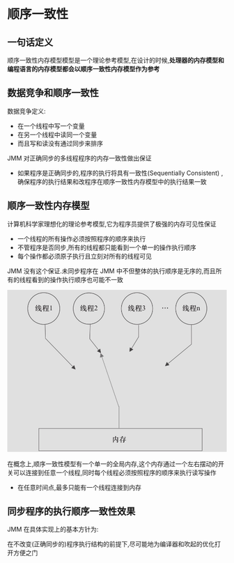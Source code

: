 # 顺序一致性

## 一句话定义

顺序一致性内存模型模型是一个理论参考模型,在设计的时候,**处理器的内存模型和编程语言的内存模型都会以顺序一致性内存模型作为参考**

## 数据竞争和顺序一致性

数据竞争定义:

- 在一个线程中写一个变量
- 在另一个线程中读同一个变量
- 而且写和读没有通过同步来排序

JMM 对正确同步的多线程程序的内存一致性做出保证

- 如果程序是正确同步的,程序的执行将具有一致性(Sequentially Consistent) ,确保程序的执行结果和改程序在顺序一致性内存模型中的执行结果一致

## 顺序一致性内存模型

计算机科学家理想化的理论参考模型,它为程序员提供了极强的内存可见性保证

- 一个线程的所有操作必须按照程序的顺序来执行
- 不管程序是否同步,所有的线程都只能看到一个单一的操作执行顺序
- 每个操作都必须原子执行且立刻对所有的线程可见

JMM 没有这个保证.未同步程序在 JMM 中不但整体的执行顺序是无序的,而且所有的线程看到的操作执行顺序也可能不一致

![image-20200306124743616](assets/image-20200306124743616.png)

在概念上,顺序一致性模型有一个单一的全局内存,这个内存通过一个左右摆动的开关可以连接到任意一个线程,同时每个线程必须按照程序的顺序来执行读写操作

- 在任意时间点,最多只能有一个线程连接到内存

## 同步程序的执行顺序一致性效果

JMM 在具体实现上的基本方针为:

在不改变(正确同步的)程序执行结构的前提下,尽可能地为编译器和吹起的优化打开方便之门